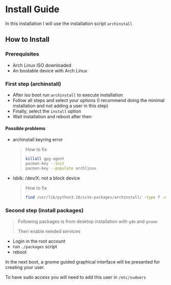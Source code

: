 # Install Guide

In this installation I will use the installation script `archinstall`

## How to Install

### Prerequisites

- Arch Linux ISO downloaded
- An bootable device with Arch Linux

### First step (archinstall)

- After iso boot run `archinstall` to execute installation
- Follow all steps and select your options (I recommend doing the minimal installation and not adding a user in this step)
- Finally, select the `install` option
- Wait installation and reboot after then

#### Possible problems

- archinstall keyring error

  > How to fix
  >
  > ```sh
  > killall gpg-agent
  > pacman-key --init
  > pacman-key --populate archlinux
  > ```

- lsblk: /dev/X: not a block device
  > How to fix
  >
  > ```sh
  > find /usr/lib/python3.10/site-packages/archinstall/ -type f -exec sed -i "s/lsblk --json/lsblk -a -e 8 --json/g" {} \;
  > ```

### Second step (install packages)

> Following packages is from desktop installation with `gdm` and `gnome`
>
> Then enable needed services

- Login in the root account
- run `./packages` script
- reboot

In the next boot, a gnome guided graphical interface will be presented for creating your user.

To have sudo access you will need to add this user in `/etc/sudoers`
